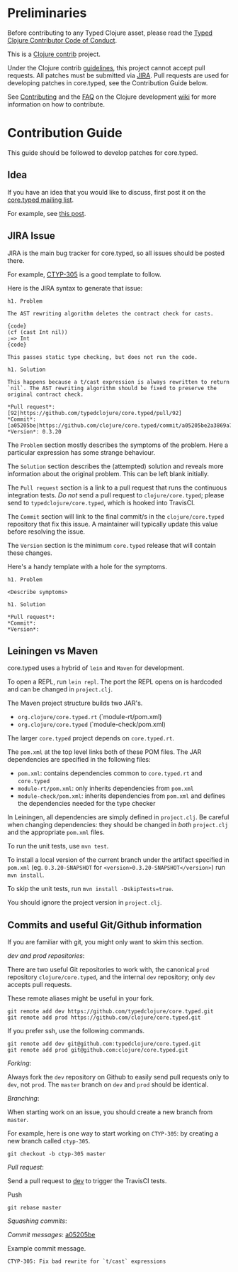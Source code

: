 # Preliminaries
 
Before contributing to any Typed Clojure asset, please read the [Typed Clojure Contributor Code of Conduct](CODE_OF_CONDUCT.md).

This is a [Clojure contrib] project.

Under the Clojure contrib [guidelines], this project cannot accept
pull requests. All patches must be submitted via [JIRA].
Pull requests are used for developing patches in core.typed, see the Contribution Guide below.

See [Contributing] and the [FAQ] on the Clojure development [wiki] for
more information on how to contribute.

[Clojure contrib]: http://dev.clojure.org/display/doc/Clojure+Contrib
[Contributing]: http://dev.clojure.org/display/community/Contributing
[FAQ]: http://dev.clojure.org/display/community/Contributing+FAQ
[JIRA]: http://dev.clojure.org/jira/browse/CTYP
[guidelines]: http://dev.clojure.org/display/community/Guidelines+for+Clojure+Contrib+committers
[wiki]: http://dev.clojure.org/

# Contribution Guide

This guide should be followed to develop patches for core.typed.

## Idea

If you have an idea that you would like to discuss, first post it on the [core.typed mailing list](https://groups.google.com/forum/#!topic/clojure-core-typed).

For example, see [this post](https://groups.google.com/forum/#!topic/clojure-core-typed/ZEK2xbqBcb).

## JIRA Issue

JIRA is the main bug tracker for core.typed, so all issues should be posted there.

For example, [CTYP-305](http://dev.clojure.org/jira/browse/CTYP-305) is a good template to follow.

Here is the JIRA syntax to generate that issue:

```
h1. Problem

The AST rewriting algorithm deletes the contract check for casts.

{code}
(cf (cast Int nil))
;=> Int
{code}

This passes static type checking, but does not run the code.

h1. Solution

This happens because a t/cast expression is always rewritten to return `nil`. The AST rewriting algorithm should be fixed to preserve the original contract check.

*Pull request*: [92|https://github.com/typedclojure/core.typed/pull/92]
*Commit*: [a05205be|https://github.com/clojure/core.typed/commit/a05205be2a3869a7e7584fc5f0b08d1690a8a990]
*Version*: 0.3.20
```

The `Problem` section mostly describes the symptoms of the problem. Here a particular expression
has some strange behaviour.

The `Solution` section describes the (attempted) solution and reveals more information about the original problem.
This can be left blank initially.

The `Pull request` section is a link to a pull request that runs the continuous integration tests.
*Do not* send a pull request to `clojure/core.typed`; please send to `typedclojure/core.typed`, which
is hooked into TravisCI.

The `Commit` section will link to the final commit/s in the `clojure/core.typed` repository
that fix this issue. A maintainer will typically update this value before resolving the issue.

The `Version` section is the minimum `core.typed` release that will contain these changes.

Here's a handy template with a hole for the symptoms.

```
h1. Problem

<Describe symptoms>

h1. Solution

*Pull request*:
*Commit*:
*Version*:
```

## Leiningen vs Maven

core.typed uses a hybrid of `lein` and `Maven` for development.

To open a REPL, run `lein repl`. The port the REPL opens on is hardcoded and can be changed in `project.clj`.

The Maven project structure builds two JAR's.

* `org.clojure/core.typed.rt` (`module-rt/pom.xml)
* `org.clojure/core.typed` (`module-check/pom.xml)

The larger `core.typed` project depends on `core.typed.rt`.

The `pom.xml` at the top level links both of these POM files.
The JAR dependencies are specified in the following files:

* `pom.xml`: contains dependencies common to `core.typed.rt` and `core.typed`
* `module-rt/pom.xml`: only inherits dependencies from `pom.xml`
* `module-check/pom.xml`: inherits dependencies from `pom.xml` and defines the dependencies needed for the type checker

In Leiningen, all dependencies are simply defined in `project.clj`. Be careful when changing
dependencies: they should be changed in *both* `project.clj` and the appropriate `pom.xml` files.

To run the unit tests, use `mvn test`.

To install a local version of the current branch under the artifact specified in `pom.xml`
  (eg. `0.3.20-SNAPSHOT` for `<version>0.3.20-SNAPSHOT</version>`)
  run `mvn install`.

To skip the unit tests, run `mvn install -DskipTests=true`.

You should ignore the project version in `project.clj`.

## Commits and useful Git/Github information

If you are familiar with git, you might only want to skim this section.

*dev and prod repositories*:

There are two useful Git repositories to work with, the canonical `prod` repository `clojure/core.typed`,
and the internal `dev` repository; only `dev` accepts pull requests.

These remote aliases might be useful in your fork.

```
git remote add dev https://github.com/typedclojure/core.typed.git
git remote add prod https://github.com/clojure/core.typed.git
```

If you prefer ssh, use the following commands.

```
git remote add dev git@github.com:typedclojure/core.typed.git
git remote add prod git@github.com:clojure/core.typed.git
```

*Forking*:

Always fork the `dev` repository on Github to easily send pull requests only to `dev`, not `prod`. The `master` branch
on `dev` and `prod` should be identical.

*Branching*:

When starting work on an issue, you should create a new branch from `master`.

For example, here is one way to start working on `CTYP-305`: by creating a
new branch called `ctyp-305`.

```
git checkout -b ctyp-305 master
```

*Pull request*:

Send a pull request to [dev](https://github.com/typedclojure/core.typed) to trigger the TravisCI tests.

Push

```
git rebase master
```

*Squashing commits*:



*Commit messages*:
[a05205be](https://github.com/clojure/core.typed/commit/a05205be2a3869a7e7584fc5f0b08d1690a8a990)

Example commit message.

```
CTYP-305: Fix bad rewrite for `t/cast` expressions
```
